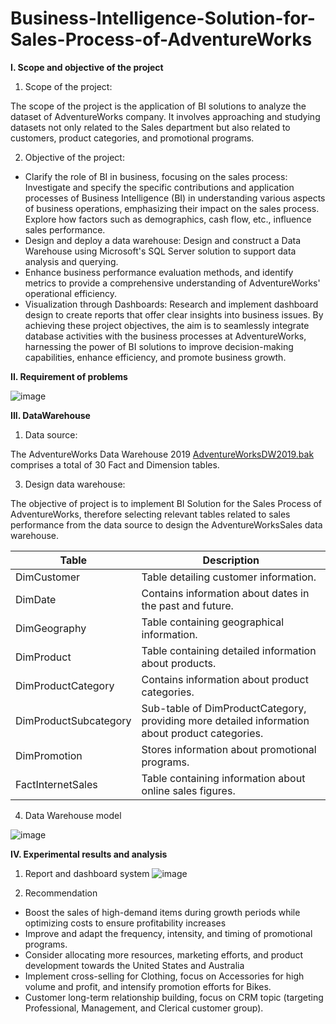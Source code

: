 # Business-Intelligence-Solution-for-Sales-Process-of-AdventureWorks

**I. Scope and objective of the project**

1. Scope of the project:
   
The scope of the project is the application of BI solutions to analyze the dataset of AdventureWorks company. It involves approaching and studying datasets not only related to the Sales department but also related to customers, product categories, and promotional programs.

2. Objective of the project:

- Clarify the role of BI in business, focusing on the sales process: Investigate and specify the specific contributions and application processes of Business Intelligence (BI) in understanding various aspects of business operations, emphasizing their impact on the sales process. Explore how factors such as demographics, cash flow, etc., influence sales performance.
- Design and deploy a data warehouse: Design and construct a Data Warehouse using Microsoft's SQL Server solution to support data analysis and querying.
- Enhance business performance evaluation methods, and identify metrics to provide a comprehensive understanding of AdventureWorks' operational efficiency.
- Visualization through Dashboards: Research and implement dashboard design to create reports that offer clear insights into business issues.
By achieving these project objectives, the aim is to seamlessly integrate database activities with the business processes at AdventureWorks, harnessing the power of BI solutions to improve decision-making capabilities, enhance efficiency, and promote business growth.
  
**II. Requirement of problems**

![image](https://github.com/tuuyen13/Business-Intelligence-Solution-for-Sales-Process-of-AdventureWorks/assets/94332486/94f5a1c1-e925-4ca9-9e9a-dbc8fd312cda)

**III. DataWarehouse**
1. Data source:
   
The AdventureWorks Data Warehouse 2019 <a href="https://learn.microsoft.com/en-us/sql/samples/adventureworks-install-configure?view=sql-server-ver16&tabs=ssms">AdventureWorksDW2019.bak</a> comprises a total of 30 Fact and Dimension tables. 

3. Design data warehouse:
   
The objective of project is to implement BI Solution for the Sales Process of AdventureWorks, therefore selecting relevant tables related to sales performance from the data source to design the AdventureWorksSales data warehouse.

| Table                  | Description                                                   |
|------------------------|---------------------------------------------------------------|
| DimCustomer            | Table detailing customer information.                          |
| DimDate                | Contains information about dates in the past and future.       |
| DimGeography           | Table containing geographical information.                    |
| DimProduct             | Table containing detailed information about products.         |
| DimProductCategory     | Contains information about product categories.                 |
| DimProductSubcategory  | Sub-table of DimProductCategory, providing more detailed information about product categories. |
| DimPromotion           | Stores information about promotional programs.                |
| FactInternetSales      | Table containing information about online sales figures.      |

4. Data Warehouse model 
  
![image](https://github.com/tuuyen13/Business-Intelligence-Solution-for-Sales-Process-of-AdventureWorks/assets/94332486/6b981b00-ad88-4754-9c39-b0de2031b5e5)


 **IV. Experimental results and analysis**
 1. Report and dashboard system
![image](https://github.com/tuuyen13/Business-Intelligence-Solution-for-Sales-Process-of-AdventureWorks/assets/94332486/8aa60837-7cf0-4b76-b7cb-244675214701)

2. Recommendation
- Boost the sales of high-demand items during growth periods while optimizing costs to ensure profitability increases
- Improve and adapt the frequency, intensity, and timing of promotional programs.
- Consider allocating more resources, marketing efforts, and product development towards the United States and Australia
- Implement cross-selling for Clothing, focus on Accessories for high volume and profit, and intensify promotion efforts for Bikes.
- Customer long-term relationship building, focus on CRM topic (targeting Professional, Management, and Clerical customer group).


